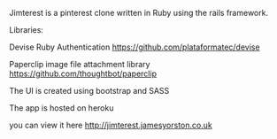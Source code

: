 Jimterest is a pinterest clone written in Ruby using the rails framework. 

Libraries: 

Devise Ruby Authentication 
https://github.com/plataformatec/devise

Paperclip image file attachment library
https://github.com/thoughtbot/paperclip


The UI is created using bootstrap and SASS

The app is hosted on heroku 

you can view it here http://jimterest.jamesyorston.co.uk